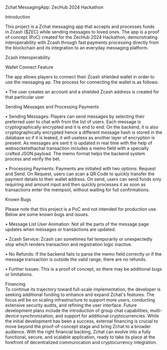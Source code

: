 Zchat MessagingApp: ZecHub 2024 Hackathon

Introduction

This project is a Zchat messaging app that accepts and processes funds in Zcash ($ZEC) while sending messages to loved ones. The app is a proof of concept (PoC) created for the ZecHub 2024 Hackathon, demonstrating interoperability with Zcash through fast payments processing directly from the blockchain and its integration to an everyday messaging platform.

Zcash Interoperability

Wallet Connect Feature

The app allows players to connect their Zcash shielded wallet in order to use the messaging ap. The process for connecting the wallet is as follows:

• The user creates an account and a shielded Zcash address is created for that particular user

Sending Messages and Processing Payments

• Sending Messages: Players can send messages by selecting their preferred user to chat with from the list of users. Each message is cryptographically encrypted and it is end to end. On the backend, it is also cryptographically encrypted hence a different message hash is stored in the database so if it is leaked, it will useless as another layer of encryption is present. As messages are sent it is updated in real time with the help of websocketsthachat transaction includes a memo field with a specially crafted JSON payload. The memo format helps the backend system process and verify the bet.

• Processing Payments: Payments are initiated with two options: Request and Send. On Request, users can scan a QR Code to quickly transfer the payment details to their wallet address. On send, users can send funds only requiring and amount input and then quickly processes it as soon as transactions enter the mempool, without waiting for full confirmations.


Known Bugs

Please note that this project is a PoC and not intended for production use. Below are some known bugs and issues.

• Message List User Animation: Not all the parts of the message page updates when messages or transactions are updated.

• Zcash Service: Zcash can sometimes fail temporarily or unexpectedly stop which renders transaction and registration logic inactive.

• No Refunds: If the backend fails to parse the memo field correctly or if the  message transaction is outside the valid range, there are no refunds.

• Further Issues: This is a proof of concept, so there may be additional bugs or limitations.


Financing  
To continue its trajectory toward full-scale implementation, the developer is seeking additional funding to enhance and expand Zchat's features. The focus will be on scaling infrastructure to support more users, conducting extensive security audits, and refining the user interface. Future development plans include the introduction of group chat capabilities, multi-device synchronization, and support for additional cryptocurrencies. While the initial development has been a success, external financing is crucial to move beyond the proof-of-concept stage and bring Zchat to a broader audience. With the right financial backing, Zchat can evolve into a fully functional, secure, and scalable application, ready to take its place at the forefront of decentralized communication and cryptocurrency integration.
